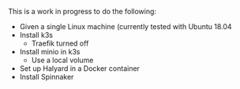 This is a work in progress to do the following:

* Given a single Linux machine (currently tested with Ubuntu 18.04
* Install k3s
  * Traefik turned off
* Install minio in k3s
  * Use a local volume
* Set up Halyard in a Docker container
* Install Spinnaker